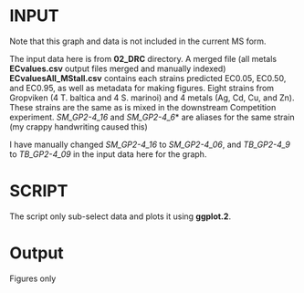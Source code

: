# INPUT

Note that this graph and data is not included in the current MS form. 

The input data here is from **02_DRC** directory. A merged file (all metals **ECvalues.csv** output files merged and manually indexed)
**ECvaluesAll_MStall.csv** contains each strains predicted EC0.05, EC0.50,
and EC0.95, as well as metadata for making figures. Eight strains from
Gropviken (4 T. baltica and 4 S. marinoi) and 4 metals (Ag, Cd, Cu, and
Zn). These strains are the same as is mixed in the
downstream Competition experiment. *SM_GP2-4_16* and *SM_GP2-4_6** are
aliases for the same strain (my crappy handwriting caused this)

I have manually changed *SM_GP2-4_16* to *SM_GP2-4_06*, and *TB_GP2-4_9* to
*TB_GP2-4_09* in the input data here for the graph.

# SCRIPT
The script only sub-select data and plots it using **ggplot.2**.

# Output
Figures only